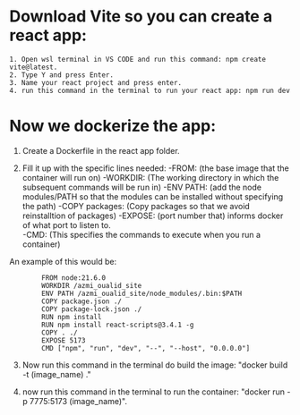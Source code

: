 <!-- Follow these steps to dockerize a vite react app  -->
# Download Vite so you can create a react app:

    1. Open wsl terminal in VS CODE and run this command: npm create vite@latest.
    2. Type Y and press Enter.
    3. Name your react project and press enter.
    4. run this command in the terminal to run your react app: npm run dev

# Now we dockerize the app:

1. Create a Dockerfile in the react app folder.

2. Fill it up with the specific lines needed:
        -FROM: (the base image that the container will run on)
        -WORKDIR: (The working directory in which the subsequent commands will be run in)
        -ENV PATH: (add the node modules/PATH so that the modules can be installed without specifying the path)
        -COPY packages: (Copy packages so that we avoid reinstalltion of packages)
        -EXPOSE: (port number that) informs docker of what port to listen to.\
        -CMD: (This specifies the commands to execute when you run a container)

An example of this would be:

            FROM node:21.6.0
            WORKDIR /azmi_oualid_site
            ENV PATH /azmi_oualid_site/node_modules/.bin:$PATH
            COPY package.json ./
            COPY package-lock.json ./
            RUN npm install
            RUN npm install react-scripts@3.4.1 -g
            COPY . ./
            EXPOSE 5173
            CMD ["npm", "run", "dev", "--", "--host", "0.0.0.0"]

3. Now run this command in the terminal do build the image: "docker build -t (image_name) ."

4. now run this command in the terminal to run the container: "docker run -p 7775:5173 (image_name)".